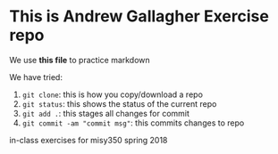 # This is Andrew Gallagher Exercise repo

We use **this file** to practice markdown

We have tried:

1. `git clone`: this is how you copy/download a repo
2. `git status`: this shows the status of the current repo
3. `git add .`: this stages all changes for commit
4. `git commit -am "commit msg"`: this commits changes to repo


in-class exercises for misy350 spring 2018
